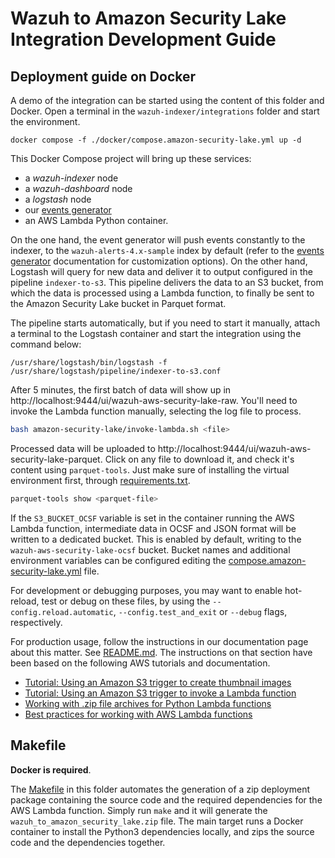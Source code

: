 # Wazuh to Amazon Security Lake Integration Development Guide

## Deployment guide on Docker

A demo of the integration can be started using the content of this folder and Docker. Open a terminal in the `wazuh-indexer/integrations` folder and start the environment.

```console
docker compose -f ./docker/compose.amazon-security-lake.yml up -d
```

This Docker Compose project will bring up these services:

- a _wazuh-indexer_ node
- a _wazuh-dashboard_ node
- a _logstash_ node
- our [events generator](../tools/events-generator/README.md)
- an AWS Lambda Python container.

On the one hand, the event generator will push events constantly to the indexer, to the `wazuh-alerts-4.x-sample` index by default (refer to the [events generator](../tools/events-generator/README.md) documentation for customization options). On the other hand, Logstash will query for new data and deliver it to output configured in the pipeline `indexer-to-s3`. This pipeline delivers the data to an S3 bucket, from which the data is processed using a Lambda function, to finally be sent to the Amazon Security Lake bucket in Parquet format.

The pipeline starts automatically, but if you need to start it manually, attach a terminal to the Logstash container and start the integration using the command below:

```console
/usr/share/logstash/bin/logstash -f /usr/share/logstash/pipeline/indexer-to-s3.conf
```

After 5 minutes, the first batch of data will show up in http://localhost:9444/ui/wazuh-aws-security-lake-raw. You'll need to invoke the Lambda function manually, selecting the log file to process.

```bash
bash amazon-security-lake/invoke-lambda.sh <file>
```

Processed data will be uploaded to http://localhost:9444/ui/wazuh-aws-security-lake-parquet. Click on any file to download it, and check it's content using `parquet-tools`. Just make sure of installing the virtual environment first, through [requirements.txt](./requirements.txt).

```bash
parquet-tools show <parquet-file>
```

If the `S3_BUCKET_OCSF` variable is set in the container running the AWS Lambda function, intermediate data in OCSF and JSON format will be written to a dedicated bucket. This is enabled by default, writing to the `wazuh-aws-security-lake-ocsf` bucket. Bucket names and additional environment variables can be configured editing the [compose.amazon-security-lake.yml](../docker/compose.amazon-security-lake.yml) file.

For development or debugging purposes, you may want to enable hot-reload, test or debug on these files, by using the `--config.reload.automatic`, `--config.test_and_exit` or `--debug` flags, respectively.

For production usage, follow the instructions in our documentation page about this matter.
See [README.md](README.md). The instructions on that section have been based on the following AWS tutorials and documentation.

- [Tutorial: Using an Amazon S3 trigger to create thumbnail images](https://docs.aws.amazon.com/lambda/latest/dg/with-s3-tutorial.html)
- [Tutorial: Using an Amazon S3 trigger to invoke a Lambda function](https://docs.aws.amazon.com/lambda/latest/dg/with-s3-example.html)
- [Working with .zip file archives for Python Lambda functions](https://docs.aws.amazon.com/lambda/latest/dg/python-package.html)
- [Best practices for working with AWS Lambda functions](https://docs.aws.amazon.com/lambda/latest/dg/best-practices.html)

## Makefile

**Docker is required**.

The [Makefile](./Makefile) in this folder automates the generation of a zip deployment package containing the source code and the required dependencies for the AWS Lambda function. Simply run `make` and it will generate the `wazuh_to_amazon_security_lake.zip` file. The main target runs a Docker container to install the Python3 dependencies locally, and zips the source code and the dependencies together.
